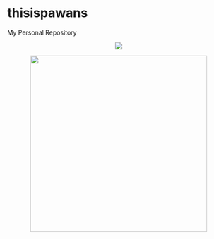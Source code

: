 # thisispawans
My Personal Repository 

<p align="center"><img src="https://github.com/pawansgithub/pawansgithub/blob/master/images/thisispawans.gif"></p>
<p align="center">
<img src="" width="400">
</p>
